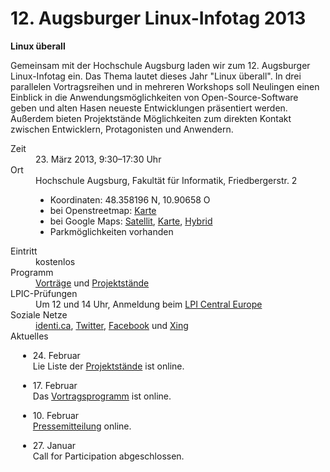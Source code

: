 # 12. Augsburger Linux-Infotag 2013
__Linux überall__


Gemeinsam mit der Hochschule Augsburg laden wir zum 12. Augsburger Linux-Infotag ein. Das Thema lautet dieses Jahr "Linux überall". In drei parallelen Vortragsreihen und in mehreren Workshops soll
Neulingen einen Einblick in die Anwendungsmöglichkeiten von Open-Source-Software geben und alten Hasen neueste Entwicklungen präsentiert werden. Außerdem bieten Projektstände Möglichkeiten zum direkten Kontakt zwischen Entwicklern, Protagonisten und Anwendern.
 
<dl class="aufz">
  <dt>Zeit</dt>
  <dd>23. März 2013, 9:30–17:30 Uhr</dd>

  <dt>Ort</dt>
  <dd>Hochschule Augsburg, Fakultät für Informatik, Friedbergerstr. 2
    <ul style="margin-left: 0em;">
      <li>Koordinaten: 48.358196 N, 10.90658 O</li>
      <li>bei Openstreetmap: <a href="http://www.openstreetmap.org/index.html?mlat=48.3584&amp;mlon=10.9061&amp;zoom=16">Karte</a>
      </li><li>bei Google Maps: <a href="http://maps.google.de/maps?f=q&amp;hl=de&amp;geocode=&amp;q=48.358196,10.90658&amp;ie=UTF8&amp;t=k&amp;z=16&amp;iwloc=addr">Satellit</a>, <a href="http://maps.google.de/maps?f=q&amp;hl=de&amp;geocode=&amp;q=48.358196,10.90658&amp;ie=UTF8&amp;ll=48.358202,10.90657&amp;spn=0.009909,0.019913&amp;z=16&amp;iwloc=addr">Karte</a>, <a href="http://maps.google.de/maps?f=q&amp;q=48.358196,10.90658&amp;ie=UTF8&amp;ll=48.358202,10.90657&amp;spn=0.009909,0.019913&amp;t=h&amp;z=16&amp;iwloc=addr">Hybrid</a></li>
       <li> Parkmöglichkeiten vorhanden
    </li></ul>
  </dd>
  <dt>Eintritt</dt><dd>kostenlos</dd>
  <dt>Programm</dt><dd><a href="Programm/">Vorträge</a> und <a href="Staende/">Projektstände</a></dd>
<dt>LPIC-Prüfungen</dt><dd>Um 12 und 14 Uhr, Anmeldung beim <a href="http://lpievent.lpice.eu/">LPI Central Europe</a></dd>
  
  <dt>Soziale Netze</dt><dd>
    <a href="http://identi.ca/litaugsburg">identi.ca</a>,
    <a href="http://twitter.com/lit_augsburg">Twitter</a>,
    <a href="https://www.facebook.com/events/126063457553824">Facebook</a>
    und
   <a href="https://www.xing.com/events/12-augsburger-linux-infotag-2013-1177559">Xing</a></dd>


<dt>Aktuelles</dt><dd>
<ul style="margin-left: -2em;">

<li>24. Februar <br>
Lie Liste der <a href="Staende">Projektstände</a><a> ist online. </a></li><a>


</a><li><a>17. Februar <br>
Das </a><a href="Programm">Vortragsprogramm</a><a> ist online.</a></li><a>

</a><li><a>10. Februar<br>
</a><a href="Presse">Pressemitteilung</a> online. </li>

<li> 27. Januar<br>Call for Participation abgeschlossen.</li>

</ul>
  
</dd>
</dl>


